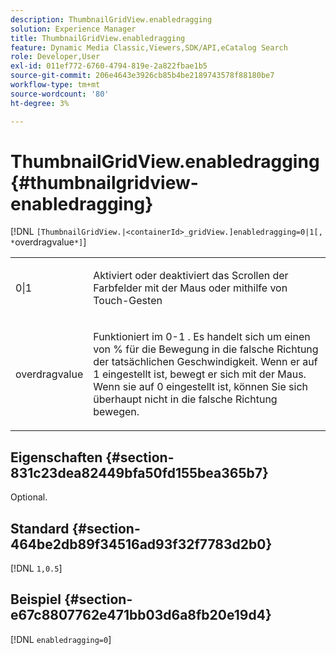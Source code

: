 ```yaml
---
description: ThumbnailGridView.enabledragging
solution: Experience Manager
title: ThumbnailGridView.enabledragging
feature: Dynamic Media Classic,Viewers,SDK/API,eCatalog Search
role: Developer,User
exl-id: 011ef772-6760-4794-819e-2a822fbae1b5
source-git-commit: 206e4643e3926cb85b4be2189743578f88180be7
workflow-type: tm+mt
source-wordcount: '80'
ht-degree: 3%

---
```


# ThumbnailGridView.enabledragging{#thumbnailgridview-enabledragging}

[!DNL `[ThumbnailGridView.|<containerId>_gridView.]enabledragging=0|1[, *`overdragvalue`*]`]

<table id="table_B1363BFD20204093AAB326A1AB503B93"> 
 <tbody> 
  <tr> 
   <td> <p> <span class="codeph"> 0|1 </span> </p> </td> 
   <td> <p> Aktiviert oder deaktiviert das Scrollen der Farbfelder mit der Maus oder mithilfe von Touch-Gesten </p> </td> 
  </tr> 
  <tr> 
   <td> <p> <span class="codeph"> <span class="varname"> overdragvalue </span> </span> </p> </td> 
   <td> <p> Funktioniert im <span class="codeph"> 0-1 </span>. Es handelt sich um einen <span class="codeph"> von </span> % für die Bewegung in die falsche Richtung der tatsächlichen Geschwindigkeit. Wenn er auf <span class="codeph"> 1 </span> eingestellt ist, bewegt er sich mit der Maus. Wenn sie auf <span class="codeph"> 0 </span> eingestellt ist, können Sie sich überhaupt nicht in die falsche Richtung bewegen. </p> </td> 
  </tr> 
 </tbody> 
</table>

## Eigenschaften {#section-831c23dea82449bfa50fd155bea365b7}

Optional.

## Standard {#section-464be2db89f34516ad93f32f7783d2b0}

[!DNL `1,0.5`]

## Beispiel {#section-e67c8807762e471bb03d6a8fb20e19d4}

[!DNL `enabledragging=0`]
